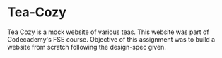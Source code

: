 # Tea-Cozy
Tea Cozy is a mock website of various teas. This website was part of Codecademy's FSE course. Objective of this assignment was to build a website from scratch following the design-spec given.
